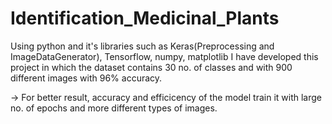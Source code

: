 # Identification_Medicinal_Plants
Using python and it's libraries such as Keras(Preprocessing and ImageDataGenerator), Tensorflow, numpy, matplotlib I have developed this project in which the dataset contains
30 no. of classes and with 900 different images with 96% accuracy.

-> For better result, accuracy and efficicency of the model train it with large no. of epochs and more different types of images.
